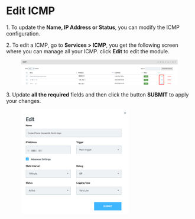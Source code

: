 # Edit ICMP

1\.      To update the **Name, IP Address or Status**, you can modify the ICMP configuration.

2\.      To edit a ICMP, go to **Services > ICMP**, you get the following screen where you can manage all your ICMP. click **Edit** to edit the module.&#x20;

<figure><img src="../../../.gitbook/assets/image (601).png" alt=""><figcaption></figcaption></figure>

3\.      Update **all the required** fields and then click the button **SUBMIT** to apply your changes.

<div align="left">

<figure><img src="../../../.gitbook/assets/image (600).png" alt="" width="290"><figcaption></figcaption></figure>

</div>
